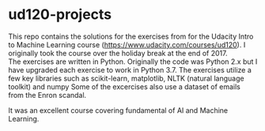 ud120-projects
==============


This repo contains the solutions for the exercises from for the Udacity Intro to Machine Learning  course (https://www.udacity.com/courses/ud120).  I originally took the course over the holiday break at the end of 2017.  
The exercises are written in Python.  Originally the code was Python 2.x but I have upgraded each exercise to work in Python 3.7. 
The exercises utilize a few key libraries such as scikit-learn, matplotlib, NLTK (natural language toolkit) and numpy
Some of the excercises also use a dataset of emails from the Enron scandal.

It was an excellent course covering fundamental of AI and Machine Learning.  




